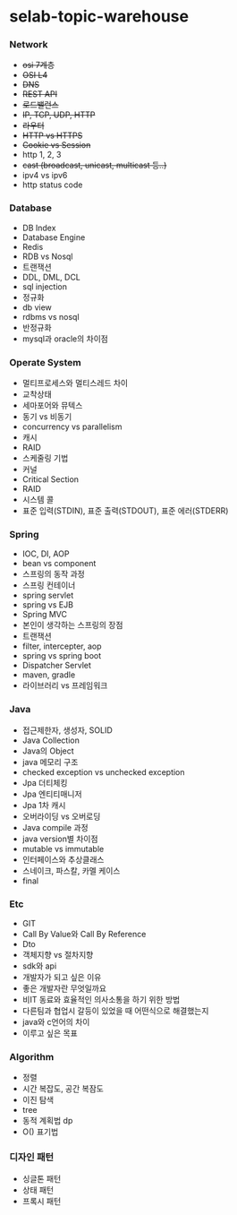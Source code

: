 # selab-topic-warehouse

### Network
- ~~osi 7계층~~
- ~~OSI L4~~
- ~~DNS~~
- ~~REST API~~
- ~~로드밸런스~~
- ~~IP, TCP, UDP, HTTP~~
- ~~라우터~~
- ~~HTTP vs HTTPS~~
- ~~Cookie vs Session~~
- http 1, 2, 3
- ~~cast (broadcast, unicast, multicast 등..)~~
- ipv4 vs ipv6
- http status code

### Database
- DB Index
- Database Engine
- Redis
- RDB vs Nosql
- 트랜잭션
- DDL, DML, DCL
- sql injection
- 정규화
- db view
- rdbms vs nosql
- 반정규화
- mysql과 oracle의 차이점

### Operate System
- 멀티프로세스와 멀티스레드 차이
- 교착상태
- 세마포어와 뮤텍스
- 동기 vs 비동기
- concurrency vs parallelism
- 캐시
- RAID
- 스케줄링 기법
- 커널
- Critical Section
- RAID
- 시스템 콜
- 표준 입력(STDIN), 표준 출력(STDOUT), 표준 에러(STDERR)

### Spring
- IOC, DI, AOP
- bean vs component
- 스프링의 동작 과정
- 스프링 컨테이너
- spring servlet
- spring vs EJB
- Spring MVC
- 본인이 생각하는 스프링의 장점
- 트랜잭션
- filter, intercepter, aop
- spring vs spring boot
- Dispatcher Servlet
- maven, gradle
- 라이브러리 vs 프레임워크

### Java
- 접근제한자, 생성자, SOLID
- Java Collection
- Java의 Object
- java 메모리 구조
- checked exception vs unchecked exception
- Jpa 더티체킹
- Jpa 엔티티매니저
- Jpa 1차 캐시
- 오버라이딩 vs 오버로딩
- Java compile 과정
- java version별 차이점
- mutable vs immutable
- 인터페이스와 추상클래스
- 스네이크, 파스칼, 카멜 케이스
- final

### Etc
- GIT
- Call By Value와 Call By Reference
- Dto
- 객체지향 vs 절차지향
- sdk와 api
- 개발자가 되고 싶은 이유
- 좋은 개발자란 무엇일까요
- 비IT 동료와 효율적인 의사소통을 하기 위한 방법
- 다른팀과 협업시 갈등이 있었을 때 어떤식으로 해결했는지
- java와 c언어의 차이
- 이루고 싶은 목표

### Algorithm
- 정렬
- 시간 복잡도, 공간 복잠도
- 이진 탐색
- tree
- 동적 계획법 dp
- O() 표기법

### 디자인 패턴
- 싱글톤 패턴
- 상태 패턴
- 프록시 패턴

